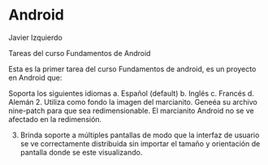 # Android
Javier Izquierdo

Tareas del curso Fundamentos de Android

Esta es la primer tarea del curso Fundamentos de android, es un proyecto en Android que:

Soporta los siguientes idiomas
a. Español (default)
b. Inglés
c. Francés
d. Alemán
2. Utiliza como fondo la imagen del marcianito. Geneéa su archivo nine-patch para que sea redimensionable. El marcianito Android no se ve afectado en la redimensión.

3. Brinda soporte a múltiples pantallas de modo que la interfaz de usuario se ve correctamente distribuida sin importar el tamaño y orientación de pantalla donde se este visualizando.
